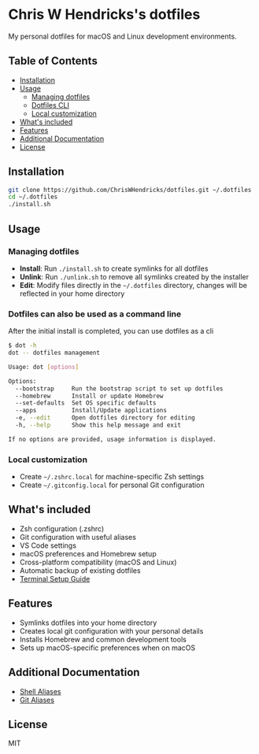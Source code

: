 # Chris W Hendricks's dotfiles

My personal dotfiles for macOS and Linux development environments.

## Table of Contents
- [Installation](#installation)
- [Usage](#usage)
  - [Managing dotfiles](#managing-dotfiles)
  - [Dotfiles CLI](#dotfiles-can-also-be-used-as-a-command-line)
  - [Local customization](#local-customization)
- [What's included](#whats-included)
- [Features](#features)
- [Additional Documentation](#additional-documentation)
- [License](#license)

## Installation

```bash
git clone https://github.com/ChrisWHendricks/dotfiles.git ~/.dotfiles
cd ~/.dotfiles
./install.sh
```

## Usage

### Managing dotfiles

- **Install**: Run `./install.sh` to create symlinks for all dotfiles
- **Unlink**: Run `./unlink.sh` to remove all symlinks created by the installer
- **Edit**: Modify files directly in the `~/.dotfiles` directory, changes will be reflected in your home directory

### Dotfiles can also be used as a command line
After the initial install is completed, you can use dotfiles as a cli

```bash
$ dot -h
dot -- dotfiles management

Usage: dot [options]

Options:
  --bootstrap     Run the bootstrap script to set up dotfiles
  --homebrew      Install or update Homebrew
  --set-defaults  Set OS specific defaults
  --apps          Install/Update applications
  -e, --edit      Open dotfiles directory for editing
  -h, --help      Show this help message and exit

If no options are provided, usage information is displayed.
```

### Local customization

- Create `~/.zshrc.local` for machine-specific Zsh settings
- Create `~/.gitconfig.local` for personal Git configuration

## What's included

- Zsh configuration (.zshrc)
- Git configuration with useful aliases
- VS Code settings
- macOS preferences and Homebrew setup
- Cross-platform compatibility (macOS and Linux)
- Automatic backup of existing dotfiles
- [Terminal Setup Guide](./terminal_setup.md)

## Features

- Symlinks dotfiles into your home directory
- Creates local git configuration with your personal details
- Installs Homebrew and common development tools
- Sets up macOS-specific preferences when on macOS

## Additional Documentation
- [Shell Aliases](./Aliases.md)
- [Git Aliases](./GitAliases.md)

## License

MIT